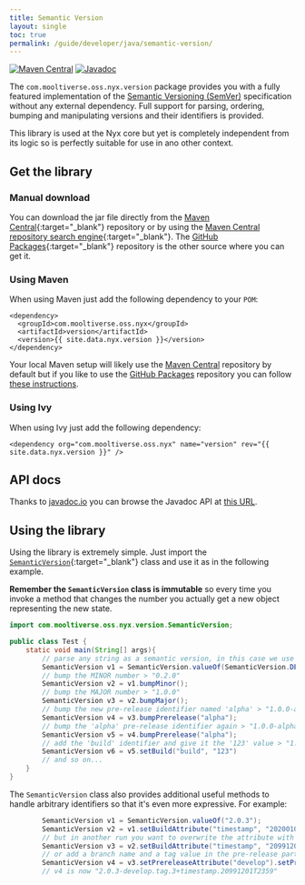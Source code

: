```yaml
---
title: Semantic Version
layout: single
toc: true
permalink: /guide/developer/java/semantic-version/
---
```


[![Maven Central](https://img.shields.io/maven-central/v/com.mooltiverse.oss.nyx/version.svg?label=Maven%20Central)](https://search.maven.org/search?q=g:%22com.mooltiverse.oss.nyx%22%20AND%20a:%22version%22) [![Javadoc](https://javadoc.io/badge2/com.mooltiverse.oss.nyx/version/Javadoc.svg)](https://javadoc.io/doc/com.mooltiverse.oss.nyx/version)

The `com.mooltiverse.oss.nyx.version` package provides you with a fully featured implementation of the [Semantic Versioning (SemVer)](https://semver.org/) specification without any external dependency. Full support for parsing, ordering, bumping and manipulating versions and their identifiers is provided.

This library is used at the Nyx core but yet is completely independent from its logic so is perfectly suitable for use in ano other context.

## Get the library

### Manual download
You can download the jar file directly from the [Maven Central](https://repo.maven.apache.org/maven2/com/mooltiverse/oss/nyx/version/){:target="_blank"} repository or by using the [Maven Central repository search engine](https://search.maven.org/artifact/com.mooltiverse.oss.nyx/version){:target="_blank"}. The [GitHub Packages](https://github.com/mooltiverse/nyx/packages/){:target="_blank"} repository is the other source where you can get it.

### Using Maven
When using Maven just add the following dependency to your `POM`:

```manifest
<dependency>
  <groupId>com.mooltiverse.oss.nyx</groupId>
  <artifactId>version</artifactId>
  <version>{{ site.data.nyx.version }}</version>
</dependency>
```

Your local Maven setup will likely use the [Maven Central](https://repo.maven.apache.org/maven2/com/mooltiverse/oss/nyx/version/) repository by default but if you like to use the [GitHub Packages](https://github.com/mooltiverse/nyx/packages/) repository you can follow [these instructions](https://help.github.com/en/packages/using-github-packages-with-your-projects-ecosystem/configuring-apache-maven-for-use-with-github-packages).

### Using Ivy
When using Ivy just add the following dependency:

```manifest
<dependency org="com.mooltiverse.oss.nyx" name="version" rev="{{ site.data.nyx.version }}" />
```

## API docs

Thanks to [javadoc.io](https://javadoc.io/) you can browse the Javadoc API at [this URL](https://javadoc.io/doc/com.mooltiverse.oss.nyx/version).

## Using the library

Using the library is extremely simple. Just import the [`SemanticVersion`](https://javadoc.io/doc/com.mooltiverse.oss.nyx/version/latest/com/mooltiverse/oss/nyx/version/SemanticVersion.html){:target="_blank"} class and use it as in the following example.

**Remember the `SemanticVersion` class is immutable** so every time you invoke a method that changes the number you actually get a new object representing the new state.

```java
import com.mooltiverse.oss.nyx.version.SemanticVersion;

public class Test {
    static void main(String[] args){
        // parse any string as a semantic version, in this case we use the default initial version "0.1.0"
        SemanticVersion v1 = SemanticVersion.valueOf(SemanticVersion.DEFAULT_INITIAL_VERSION);
        // bump the MINOR number > "0.2.0"
        SemanticVersion v2 = v1.bumpMinor();
        // bump the MAJOR number > "1.0.0"
        SemanticVersion v3 = v2.bumpMajor();
        // bump the new pre-release identifier named 'alpha' > "1.0.0-alpha.1"
        SemanticVersion v4 = v3.bumpPrerelease("alpha");
        // bump the 'alpha' pre-release identifier again > "1.0.0-alpha.2"
        SemanticVersion v5 = v4.bumpPrerelease("alpha");
        // add the 'build' identifier and give it the '123' value > "1.0.0-alpha.2+build.123"
        SemanticVersion v6 = v5.setBuild("build", "123")
        // and so on...
    }
}
```

The `SemanticVersion` class also provides additional useful methods to handle arbitrary identifiers so that it's even more expressive. For example:

```java
        SemanticVersion v1 = SemanticVersion.valueOf("2.0.3");
        SemanticVersion v2 = v1.setBuildAttribute("timestamp", "20200101T1500");    // v2 is now "2.0.3+timestamp.20200101T1500"
        // but in another run you want to overwrite the attribute with the same name, so...
        SemanticVersion v3 = v2.setBuildAttribute("timestamp", "20991201T2359");    // v3 is now "2.0.3+timestamp.20991201T2359"
        // or add a branch name and a tag value in the pre-release part, one as a simple attribute and the other as a named pair
        SemanticVersion v4 = v3.setPrereleaseAttribute("develop").setPrereleaseAttribute("tag", 3);
        // v4 is now "2.0.3-develop.tag.3+timestamp.20991201T2359"
```
